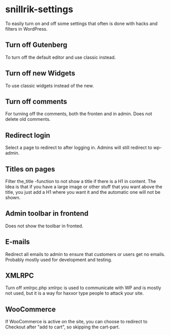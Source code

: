 # snillrik-settings
 To easily turn on and off some settings that often is done with hacks and filters in WordPress.


## Turn off Gutenberg
To turn off the default editor and use classic instead.

## Turn off new Widgets
To use classic widgets instead of the new.

## Turn off comments
For turning off the comments, both the fronten and in admin. Does not delete old comments.

## Redirect login
Select a page to redirect to after logging in. Admins will still redirect to wp-admin.

## Titles on pages
Filter the_title -function to not show a title if there is a H1 in content. The Idea is that if you have a large image or other stuff that you want above the title, you just add a H1 where you want it and the automatic one will not be shown.

## Admin toolbar in frontend
Does not show the toolbar in fronted.

## E-mails
Redirect all emails to admin to ensure that customers or users get no emails.
Probably mostly used for development and testing.

## XMLRPC
Turn off xmlrpc.php xmlrpc is used to communicate with WP and is mostly not used, but it is a way for haxxor type people to attack your site.

## WooCommerce
If WooCommerce is active on the site, you can choose to redirect to Checkout after "add to cart", so skipping the cart-part.

